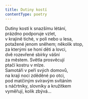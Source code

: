```yaml
---
title: Dutiny kostí
contentType: poetry
---
```


<section>

Dutiny kostí k snazšímu létání,  
prázdno podporuje vzlet,  
v krajině tiché, v poli nebo u lesa,  
potažené jenom sněhem; několik stop,  
za kterými se honí děti a lovci,  
dvě rozevřené sbírky vášní  
za městem. Světla prosvěcují  
ptačí kostru v mlze.  
Samotáři v peří svých domovů,  
na kraji noci zděděné po otci,  
pod matčiným svíravým svítáním  
s náčrtníky, slovníky a kružítkem  
vyměřují, kolik zbývá…

</section>
